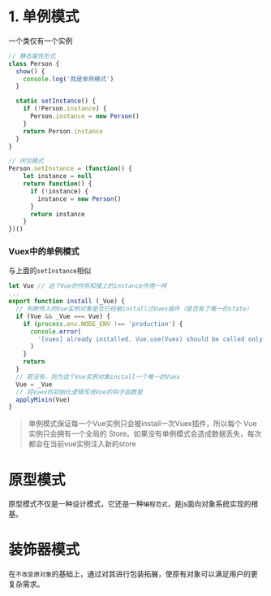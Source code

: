 # 1. 单例模式
一个类仅有一个实例
```js
// 静态属性形式
class Person {
  show() {
    console.log('我是单例模式')
  }

  static setInstance() {
    if (!Person.instance) {
      Person.instance = new Person()
    }
    return Person.instance
  }
}

// 闭包模式
Person.setInstance = (function() {
    let instance = null
    return function() {
      if (!instance) {
        instance = new Person()
      }
      return instance
    }
})()

```

### Vuex中的单例模式
与上面的`setInstance`相似

```js
let Vue // 这个Vue的作用和楼上的instance作用一样
...
export function install (_Vue) {
  // 判断传入的Vue实例对象是否已经被install过Vuex插件（是否有了唯一的state）
  if (Vue && _Vue === Vue) {
    if (process.env.NODE_ENV !== 'production') {
      console.error(
        '[vuex] already installed. Vue.use(Vuex) should be called only once.'
      )
    }
    return
  }
  // 若没有，则为这个Vue实例对象install一个唯一的Vuex
  Vue = _Vue
  // 将Vuex的初始化逻辑写进Vue的钩子函数里
  applyMixin(Vue)
}
```

> 单例模式保证每一个Vue实例只会被install一次Vuex插件，所以每个 Vue 实例只会拥有一个全局的 Store。如果没有单例模式会造成数据丢失，每次都会在当前vue实例注入新的store

# 原型模式
原型模式不仅是一种设计模式，它还是一种`编程范式`，是js面向对象系统实现的根基。

# 装饰器模式
在`不改变原对象`的基础上，通过对其进行包装拓展，使原有对象可以满足用户的更复杂需求。